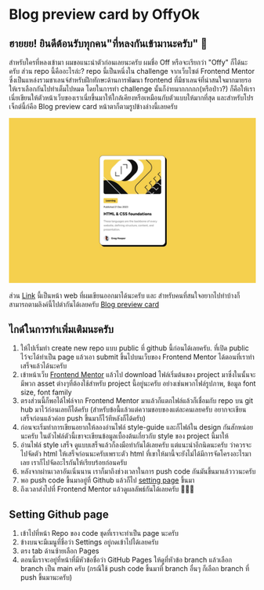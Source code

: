 # Blog preview card by OffyOk

## ฮายยย! ยินดีต้อนรับทุกคน"ที่หลงกันเข้ามานะครับ" 👋

สำหรับใครที่หลงเข้ามา ผมขอแนะนำตัวก่อนเลยนะครับ ผมชื่อ Off หรือจะเรียกว่า "Offy" ก็ได้นะครับ ส่วน repo นี้คืออะไรล่ะ? repo นี้เป็นหนึ่งใน challenge จากเว็บไซต์ Frontend Mentor ซึ่งเป็นแหล่งรวมชาเลนจ์สำหรับฝึกทักษะด้านการพัฒนา frontend ที่มีชาเลนจ์ที่น่าสนใจมากมายรอให้เราเลือกกันไปทำเต็มไปหมด โดยในการทำ challenge นั้นก็ง่ายมากกกกก(หรือป่าว?) ก็คือให้เราเนี่ยเขียนให้ตัวหน้าเว็บของเราเนี่ยขึ้นมาให้ใกล้เคียงหรือเหมือนกับตัวแบบให้มากที่สุด และสำหรับโปรเจ็กต์นี้ก์คือ Blog preview card หน้าตาก็ตามรูปข้างล่างนี้เลยครับ

![Design preview for the Blog preview card coding challenge](./design/desktop-design.jpg)

ส่วน [Link](https://offyok.github.io/Blog-preview-card/) นี้เป็นหน้า web ที่ผมเขียนออกมาได้นะครับ และ
สำหรับคนที่สนใจอยากไปทำบ้างก็สามารถตามลิงค์นี้ไปตำกันได้เลยครับ [Blog preview card](https://www.frontendmentor.io/challenges/blog-preview-card-ckPaj01IcS)

## ไกด์ในการทำเพิ่มเติมนะครับ

1.  ให้ไปเริ่มทำ create new repo แบบ public ที่ github นี้ก่อนได้เลยครับ. ที่เปิด public ไว้จะได้ทำเป็น page แล้วเอา submit ขึ้นไปบนเว็บของ Frontend Mentor ได้ตอนที่เราทำเสร็จแล้วได้นะครับ
2.  เข้าหน้าเว็บ [Frontend Mentor](https://www.frontendmentor.io/challenges) แล้วไป download ไฟล์เริ่มต้นของ project มาซึ่งในนั้นจะมีพวก asset ต่างๆที่ต้องใช้สำหรับ project นี้อยู่นะครับ อย่างเช่นพวกไฟล์รูปภาพ, ข้อมูล font size, font family
3.  ตรงส่วนนี้ก็พอได้ไฟล์จาก Frontend Mentor มาแล้วก็แตกไฟล์แล้วก็เชื่อมกับ repo บน git hub มาไว้ก่อนเลยก็ได้ครับ (สำหรับข้อนี้แล้วแต่ความชอบของแต่ละคนเลยครับ อยากจะเขียนเสร็จก่อนแล้วค่อย push ขึ้นมาก็ไว้ทีหลังก็ได้ครับ)
4.  ก่อนจะเริ่มทำการเขียนอยากให้ลองอ่านไฟล์ style-guide และก็ไฟล์ใน design กันสักหน่อยนะครับ ในตัวไฟล์ตัวนี้เขาจะเขียนข้อมูลเบื้องต้นเกี่ยวกับ style ของ project นี้มาให้
5.  อ่านไฟล์ style เสร็จ ดูแบบเสร็จแล้วก็ลงมือทำกันได้เลยครับ แต่แนะนำอีกนิดนะครับ ว่าควรจะไปจัดตัว html ให้เสร็จก่อนนะครับเพราะตัว html ที่เขาให้มานี้จะยังไม่ได้มีการจัดโครงอะไรมาเลย เราก็ไปจัดอะไรกันให้เรียบร้อยก่อนครับ
6.  หลังจากผ่านเวลาอันเนิ่นนาน เราก็มาถึงช่วงเวลาในการ push code กันมันขึ้นมาแล้วววนะครับ
7.  พอ push code ขึ้นมาอยู่ที่ Github แล้วก็ไป [setting page](#setting-github-page) ขึ้นมา
8.  ถึงเวลาส่งไปที่ Frontend Mentor แล้วดูผลลัพธ์กันได้เลยครับ 🚀🚀🚀

## Setting Github page

1.  เข้าไปที่หน้า Repo ของ code ชุดที่เราจะทำเป็น page นะครับ
2.  ข้างบนจะมีเมนูที่ชื่อว่า Settings อยู่กดเข้าไปได้เลยครับ
3.  ตรง tab ด้านซ้ายเลือก Pages
4.  ตอนนี้เราจะอยู่ที่หน้าที่มีหัวข้อชื่อว่า GitHub Pages ให้ดูที่หัวข้อ branch แล้วเลือก branch เป็น main ครับ (กรณีใช้ push code ขึ้นมาที่ branch อื่นๆ ก็เลือก branch ที่ push ขึ้นมานะครับ)
